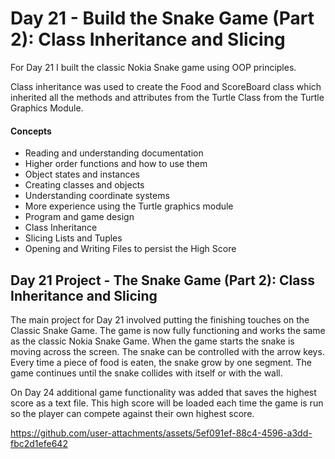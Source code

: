 # Day 21 - Build the Snake Game (Part 2): Class Inheritance and Slicing

For Day 21 I built the classic Nokia Snake game using OOP principles.

Class inheritance was used to create the Food and ScoreBoard class which inherited all the methods and attributes from the Turtle Class from the Turtle Graphics Module. 

#### Concepts
* Reading and understanding documentation
* Higher order functions and how to use them
* Object states and instances
* Creating classes and objects
* Understanding coordinate systems
* More experience using the Turtle graphics module
* Program and game design
* Class Inheritance
* Slicing Lists and Tuples
* Opening and Writing Files to persist the High Score


## Day 21 Project - The Snake Game (Part 2): Class Inheritance and Slicing

The main project for Day 21 involved putting the finishing touches on the Classic Snake Game. The game is now fully functioning and works the same as the classic Nokia Snake Game.
When the game starts the snake is moving across the screen. The snake can be controlled with the arrow keys. Every time a piece of food is eaten, the snake grow by one segment.
The game continues until the snake collides with itself or with the wall. 

On Day 24 additional game functionality was added that saves the highest score as a text file. This high score will be loaded each time the game is run so the player can compete against their own highest score. 



https://github.com/user-attachments/assets/5ef091ef-88c4-4596-a3dd-fbc2d1efe642












